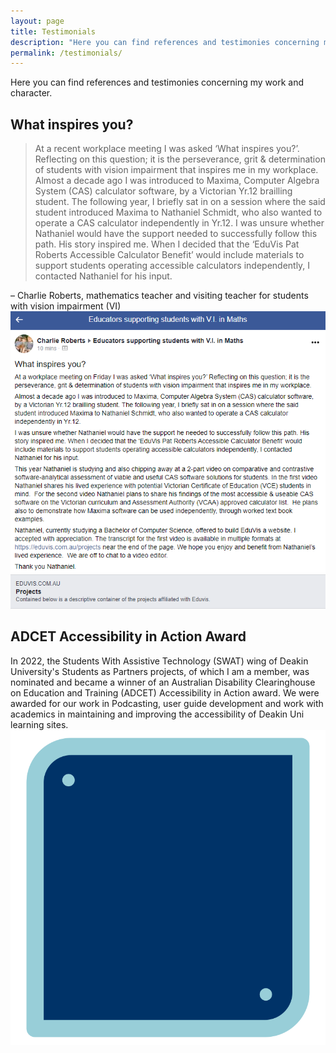 ```yaml
---
layout: page
title: Testimonials
description: "Here you can find references and testimonies concerning my work and character."
permalink: /testimonials/
---
```


Here you can find references and testimonies concerning my work and character.

## What inspires you?
> At a recent workplace meeting I was asked ‘What inspires you?’. Reflecting on this question; it is the perseverance, grit & determination of students with vision impairment that inspires me in my workplace.
Almost a decade ago I was introduced to Maxima, Computer Algebra System (CAS) calculator software, by a Victorian Yr.12 brailling student. The following year, I briefly sat in on a session where the said student introduced Maxima to Nathaniel Schmidt, who also wanted to operate a CAS calculator independently in Yr.12.
I was unsure whether Nathaniel would have the support needed to successfully follow this path. His story inspired me. When I decided that the ‘EduVis Pat Roberts Accessible Calculator Benefit’ would include materials to support students operating accessible calculators independently, I contacted Nathaniel for his input.

&ndash; Charlie Roberts, mathematics teacher and visiting teacher for students with vision impairment (VI)
![Image containing screenshot of above quote from a Facebook post by Charlie via a Facebook group for supporters of VI students studying maths.](/assets/images/testimonial_c-r.png)

## ADCET Accessibility in Action Award
In 2022, the Students With Assistive Technology (SWAT) wing of Deakin University's Students as Partners projects, of which I am a member, was nominated and became a winner of an Australian Disability Clearinghouse on Education and Training (ADCET) Accessibility in Action award. We were awarded for our work in Podcasting, user guide development and work with academics in maintaining and improving the accessibility of Deakin Uni learning sites.
![Award](/assets/images/testimonial_swat.svg)
